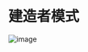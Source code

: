 # 建造者模式

![image](https://user-images.githubusercontent.com/77610866/165706751-6febfd08-13a3-4a8c-81da-d7a141c5a2e5.png)
